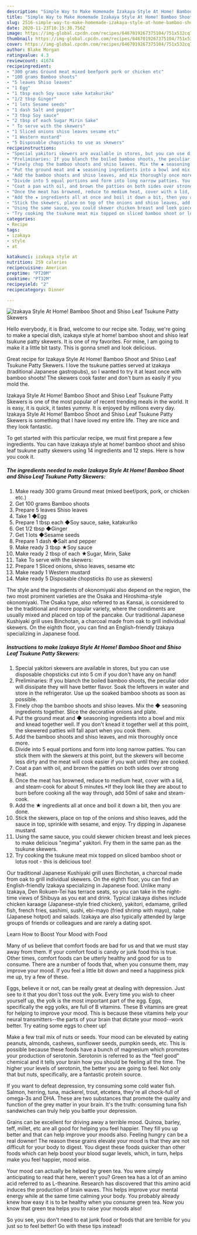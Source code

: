 ```yaml
---
description: "Simple Way to Make Homemade Izakaya Style At Home! Bamboo Shoot and Shiso Leaf Tsukune Patty Skewers"
title: "Simple Way to Make Homemade Izakaya Style At Home! Bamboo Shoot and Shiso Leaf Tsukune Patty Skewers"
slug: 2516-simple-way-to-make-homemade-izakaya-style-at-home-bamboo-shoot-and-shiso-leaf-tsukune-patty-skewers
date: 2020-11-23T10:15:38.756Z
image: https://img-global.cpcdn.com/recipes/6467019267375104/751x532cq70/izakaya-style-at-home-bamboo-shoot-and-shiso-leaf-tsukune-patty-skewers-recipe-main-photo.jpg
thumbnail: https://img-global.cpcdn.com/recipes/6467019267375104/751x532cq70/izakaya-style-at-home-bamboo-shoot-and-shiso-leaf-tsukune-patty-skewers-recipe-main-photo.jpg
cover: https://img-global.cpcdn.com/recipes/6467019267375104/751x532cq70/izakaya-style-at-home-bamboo-shoot-and-shiso-leaf-tsukune-patty-skewers-recipe-main-photo.jpg
author: Blake Morgan
ratingvalue: 4.3
reviewcount: 41674
recipeingredient:
- "300 grams Ground meat mixed beefpork pork or chicken etc"
- "100 grams Bamboo shoots"
- "5 leaves Shiso leaves"
- "1 Egg"
- "1 tbsp each Soy sauce sake katakuriko"
- "1/2 tbsp Ginger"
- "1 lots Sesame seeds"
- "1 dash Salt and pepper"
- "3 tbsp Soy sauce"
- "2 tbsp of each Sugar Mirin Sake"
- " To serve with the skewers"
- "1 Sliced onions shiso leaves sesame etc"
- "1 Western mustard"
- "5 Disposable chopsticks to use as skewers"
recipeinstructions:
- "Special yakitori skewers are available in stores, but you can use disposable chopsticks cut into 5 cm if you don&#39;t have any on hand!"
- "Preliminaries: If you blanch the boiled bamboo shoots, the peculiar odor will dissipate they will have better flavor. Soak the leftovers in water and store in the refrigerator. Use up the soaked bamboo shoots as soon as possible."
- "Finely chop the bamboo shoots and shiso leaves. Mix the ◆ seasoning ingredients together. Slice the decorative onions and  plate."
- "Put the ground meat and ◆ seasoning ingredients into a bowl and mix and knead together well. If you don&#39;t knead it together well at this point, the skewered patties will fall apart when you cook them."
- "Add the bamboo shoots and shiso leaves, and mix thoroughly once more."
- "Divide into 5 equal portions and form into long narrow patties. You can stick them with the skewers at this point, but the skewers will become less dirty and the meat will cook easier if you wait until they are cooked."
- "Coat a pan with oil, and brown the patties on both sides over strong heat."
- "Once the meat has browned, reduce to medium heat, cover with a lid, and steam-cook for about 5 minutes.*If they look like they are about to burn before cooking all the way through, add 50ml of sake and steam-cook."
- "Add the ★ ingredients all at once and boil it down a bit, then you are done."
- "Stick the skewers, place on top of the onions and shiso leaves, add the sauce in top, sprinkle with sesame, and enjoy. Try dipping in Japanese mustard."
- "Using the same sauce, you could skewer chicken breast and leek pieces to make delicious &#34;negima&#34; yakitori. Fry them in the same pan as the tsukune skewers."
- "Try cooking the tsukune meat mix topped on sliced bamboo shoot or lotus root - this is delicious too!"
categories:
- Recipe
tags:
- izakaya
- style
- at

katakunci: izakaya style at 
nutrition: 259 calories
recipecuisine: American
preptime: "PT20M"
cooktime: "PT32M"
recipeyield: "2"
recipecategory: Dinner

---
```



![Izakaya Style At Home! Bamboo Shoot and Shiso Leaf Tsukune Patty Skewers](https://img-global.cpcdn.com/recipes/6467019267375104/751x532cq70/izakaya-style-at-home-bamboo-shoot-and-shiso-leaf-tsukune-patty-skewers-recipe-main-photo.jpg)

Hello everybody, it is Brad, welcome to our recipe site. Today, we're going to make a special dish, izakaya style at home! bamboo shoot and shiso leaf tsukune patty skewers. It is one of my favorites. For mine, I am going to make it a little bit tasty. This is gonna smell and look delicious.

Great recipe for Izakaya Style At Home! Bamboo Shoot and Shiso Leaf Tsukune Patty Skewers. I love the tsukune patties served at izakaya (traditional Japanese gastropubs), so I wanted to try it at least once with bamboo shoots! The skewers cook faster and don&#39;t burn as easily if you mold the.

Izakaya Style At Home! Bamboo Shoot and Shiso Leaf Tsukune Patty Skewers is one of the most popular of recent trending meals in the world. It is easy, it is quick, it tastes yummy. It is enjoyed by millions every day. Izakaya Style At Home! Bamboo Shoot and Shiso Leaf Tsukune Patty Skewers is something that I have loved my entire life. They are nice and they look fantastic.


To get started with this particular recipe, we must first prepare a few ingredients. You can have izakaya style at home! bamboo shoot and shiso leaf tsukune patty skewers using 14 ingredients and 12 steps. Here is how you cook it.

<!--inarticleads1-->

##### The ingredients needed to make Izakaya Style At Home! Bamboo Shoot and Shiso Leaf Tsukune Patty Skewers:

1. Make ready 300 grams Ground meat (mixed beef/pork, pork, or chicken etc.)
1. Get 100 grams Bamboo shoots
1. Prepare 5 leaves Shiso leaves
1. Take 1 ◆Egg
1. Prepare 1 tbsp each ◆Soy sauce, sake, katakuriko
1. Get 1/2 tbsp ◆Ginger
1. Get 1 lots ◆Sesame seeds
1. Prepare 1 dash ◆Salt and pepper
1. Make ready 3 tbsp ★Soy sauce
1. Make ready 2 tbsp of each ★Sugar, Mirin, Sake
1. Take  To serve with the skewers:
1. Prepare 1 Sliced onions, shiso leaves, sesame etc
1. Make ready 1 Western mustard
1. Make ready 5 Disposable chopsticks (to use as skewers)


The style and the ingredients of okonomiyaki also depend on the region, the two most prominent varieties are the Osaka and Hiroshima-style okonomiyaki. The Osaka type, also referred to as Kansai, is considered to be the traditional and more popular variety, where the condiments are usually mixed and placed on top of the pancake. Our traditional Japanese Kushiyaki grill uses Binchotan, a charcoal made from oak to grill individual skewers. On the eighth floor, you can find an English-friendly Izakaya specializing in Japanese food. 

<!--inarticleads2-->

##### Instructions to make Izakaya Style At Home! Bamboo Shoot and Shiso Leaf Tsukune Patty Skewers:

1. Special yakitori skewers are available in stores, but you can use disposable chopsticks cut into 5 cm if you don&#39;t have any on hand!
1. Preliminaries: If you blanch the boiled bamboo shoots, the peculiar odor will dissipate they will have better flavor. Soak the leftovers in water and store in the refrigerator. Use up the soaked bamboo shoots as soon as possible.
1. Finely chop the bamboo shoots and shiso leaves. Mix the ◆ seasoning ingredients together. Slice the decorative onions and  plate.
1. Put the ground meat and ◆ seasoning ingredients into a bowl and mix and knead together well. If you don&#39;t knead it together well at this point, the skewered patties will fall apart when you cook them.
1. Add the bamboo shoots and shiso leaves, and mix thoroughly once more.
1. Divide into 5 equal portions and form into long narrow patties. You can stick them with the skewers at this point, but the skewers will become less dirty and the meat will cook easier if you wait until they are cooked.
1. Coat a pan with oil, and brown the patties on both sides over strong heat.
1. Once the meat has browned, reduce to medium heat, cover with a lid, and steam-cook for about 5 minutes.*If they look like they are about to burn before cooking all the way through, add 50ml of sake and steam-cook.
1. Add the ★ ingredients all at once and boil it down a bit, then you are done.
1. Stick the skewers, place on top of the onions and shiso leaves, add the sauce in top, sprinkle with sesame, and enjoy. Try dipping in Japanese mustard.
1. Using the same sauce, you could skewer chicken breast and leek pieces to make delicious &#34;negima&#34; yakitori. Fry them in the same pan as the tsukune skewers.
1. Try cooking the tsukune meat mix topped on sliced bamboo shoot or lotus root - this is delicious too!


Our traditional Japanese Kushiyaki grill uses Binchotan, a charcoal made from oak to grill individual skewers. On the eighth floor, you can find an English-friendly Izakaya specializing in Japanese food. Unlike many Izakaya, Den Rokuen-Tei has terrace seats, so you can take in the night-time views of Shibuya as you eat and drink. Typical izakaya dishes include chicken karaage (Japanese-style fried chicken), yakitori, edamame, grilled fish, french fries, sashimi, sushi, ebi-mayo (fried shrimp with mayo), nabe (Japanese hotpot) and salads. Izakaya are also typically attended by large groups of friends or colleagues and are rarely a dating spot. 

Learn How to Boost Your Mood with Food


Many of us believe that comfort foods are bad for us and that we must stay away from them. If your comfort food is candy or junk food this is true. Other times, comfort foods can be utterly healthy and good for us to consume. There are a number of foods that, when you consume them, may improve your mood. If you feel a little bit down and need a happiness pick me up, try a few of these.

Eggs, believe it or not, can be really great at dealing with depression. Just see to it that you don't toss out the yolk. Every time you wish to cheer yourself up, the yolk is the most important part of the egg. Eggs, specifically the egg yolks, are full of B vitamins. These B vitamins are great for helping to improve your mood. This is because these vitamins help your neural transmitters--the parts of your brain that dictate your mood--work better. Try eating some eggs to cheer up!

Make a few trail mix of nuts or seeds. Your mood can be elevated by eating peanuts, almonds, cashews, sunflower seeds, pumpkin seeds, etc. This is possible because these foods have a bunch of magnesium which promotes your production of serotonin. Serotonin is referred to as the "feel good" chemical and it tells your brain how you should be feeling all the time. The higher your levels of serotonin, the better you are going to feel. Not only that but nuts, specifically, are a fantastic protein source.

If you want to defeat depression, try consuming some cold water fish. Salmon, herring, tuna, mackerel, trout, etcetera, they're all chock-full of omega-3s and DHA. These are two substances that promote the quality and function of the grey matter in your brain. It's the truth: consuming tuna fish sandwiches can truly help you battle your depression. 

Grains can be excellent for driving away a terrible mood. Quinoa, barley, teff, millet, etc are all good for helping you feel happier. They fill you up better and that can help improve your moods also. Feeling hungry can be a real downer! The reason these grains elevate your mood is that they are not difficult for your body to digest. You digest these foods quicker than other foods which can help boost your blood sugar levels, which, in turn, helps make you feel happier, mood wise.

Your mood can actually be helped by green tea. You were simply anticipating to read that here, weren't you? Green tea has a lot of an amino acid referred to as L-theanine. Research has discovered that this amino acid induces the production of brain waves. This helps improve your mental energy while at the same time calming your body. You probably already knew how easy it is to be healthy when you consume green tea. Now you know that green tea helps you to raise your moods also!

So you see, you don't need to eat junk food or foods that are terrible for you just so to feel better! Go  with  these tips  instead!

